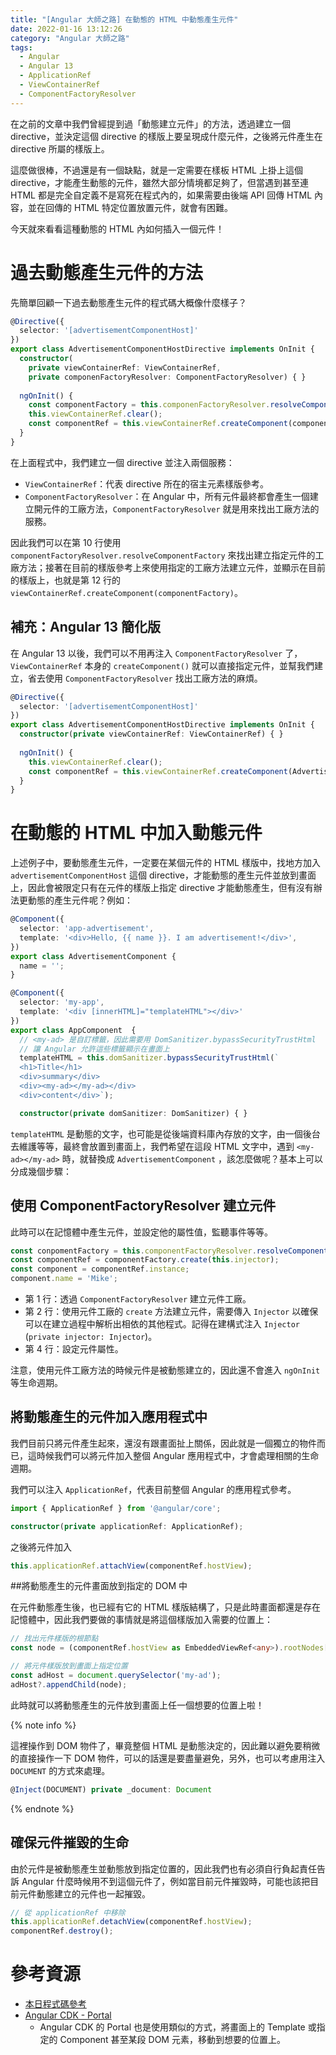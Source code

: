 ```yaml
---
title: "[Angular 大師之路] 在動態的 HTML 中動態產生元件"
date: 2022-01-16 13:12:26
category: "Angular 大師之路"
tags:
  - Angular
  - Angular 13
  - ApplicationRef
  - ViewContainerRef
  - ComponentFactoryResolver
---
```


在之前的文章中我們曾經提到過「動態建立元件」的方法，透過建立一個 directive，並決定這個 directive 的樣版上要呈現成什麼元件，之後將元件產生在 directive 所屬的樣版上。

這麼做很棒，不過還是有一個缺點，就是一定需要在樣板 HTML 上掛上這個 directive，才能產生動態的元件，雖然大部分情境都足夠了，但當遇到甚至連 HTML 都是完全自定義不是寫死在程式內的，如果需要由後端 API 回傳 HTML 內容，並在回傳的 HTML 特定位置放置元件，就會有困難。

今天就來看看這種動態的 HTML 內如何插入一個元件！

<!-- more -->

# 過去動態產生元件的方法

先簡單回顧一下過去動態產生元件的程式碼大概像什麼樣子？

```typescript
@Directive({
  selector: '[advertisementComponentHost]'
})
export class AdvertisementComponentHostDirective implements OnInit {
  constructor(
    private viewContainerRef: ViewContainerRef,
    private componenFactoryResolver: ComponentFactoryResolver) { }
  
  ngOnInit() {
    const componentFactory = this.componenFactoryResolver.resolveComponentFactory(AdvertisementComponent);
    this.viewContainerRef.clear();
    const componentRef = this.viewContainerRef.createComponent(componentFactory);
  }  
}
```

在上面程式中，我們建立一個 directive 並注入兩個服務：

- `ViewContainerRef`：代表 directive 所在的宿主元素樣版參考。
- `ComponentFactoryResolver`：在 Angular 中，所有元件最終都會產生一個建立開元件的工廠方法，`ComponentFactoryResolver` 就是用來找出工廠方法的服務。

因此我們可以在第 10 行使用 `componentFactoryResolver.resolveComponentFactory` 來找出建立指定元件的工廠方法；接著在目前的樣版參考上來使用指定的工廠方法建立元件，並顯示在目前的樣版上，也就是第 12 行的 `viewContainerRef.createComponent(componentFactory)`。

## 補充：Angular 13 簡化版

在 Angular 13 以後，我們可以不用再注入 `ComponentFactoryResolver` 了，`ViewContainerRef` 本身的 `createComponent()` 就可以直接指定元件，並幫我們建立，省去使用 `ComponentFactoryResolver` 找出工廠方法的麻煩。

```typescript
@Directive({
  selector: '[advertisementComponentHost]'
})
export class AdvertisementComponentHostDirective implements OnInit {
  constructor(private viewContainerRef: ViewContainerRef) { }
  
  ngOnInit() {
    this.viewContainerRef.clear();
    const componentRef = this.viewContainerRef.createComponent(AdvertisementComponent);
  }  
}
```

# 在動態的 HTML 中加入動態元件

上述例子中，要動態產生元件，一定要在某個元件的 HTML 樣版中，找地方加入 `advertisementComponentHost` 這個 directive，才能動態的產生元件並放到畫面上，因此會被限定只有在元件的樣版上指定 directive 才能動態產生，但有沒有辦法更動態的產生元件呢？例如：

```typescript
@Component({
  selector: 'app-advertisement',
  template: '<div>Hello, {{ name }}. I am advertisement!</div>',
})
export class AdvertisementComponent {
  name = '';
}

@Component({
  selector: 'my-app',
  template: '<div [innerHTML]="templateHTML"></div>'
})
export class AppComponent  {
  // <my-ad> 是自訂標籤，因此需要用 DomSanitizer.bypassSecurityTrustHtml
  // 讓 Angular 允許這些標籤顯示在畫面上
  templateHTML = this.domSanitizer.bypassSecurityTrustHtml(`
  <h1>Title</h1>
  <div>summary</div>
  <div><my-ad></my-ad></div>
  <div>content</div>`);

  constructor(private domSanitizer: DomSanitizer) { }
```

`templateHTML` 是動態的文字，也可能是從後端資料庫內存放的文字，由一個後台去維護等等，最終會放置到畫面上，我們希望在這段 HTML 文字中，遇到 `<my-ad></my-ad>` 時，就替換成 `AdvertisementComponent` ，該怎麼做呢？基本上可以分成幾個步驟：

## 使用 ComponentFactoryResolver 建立元件

此時可以在記憶體中產生元件，並設定他的屬性值，監聽事件等等。

```typescript
const conpomentFactory = this.componentFactoryResolver.resolveComponentFactory(AdvertisementComponent);
const componentRef = componentFactory.create(this.injector);
const component = componentRef.instance;
component.name = 'Mike';
```

- 第 1 行：透過 `ComponentFactoryResolver` 建立元件工廠。
- 第 2 行：使用元件工廠的 `create` 方法建立元件，需要傳入 `Injector` 以確保可以在建立過程中解析出相依的其他程式。記得在建構式注入 `Injector` (`private injector: Injector`)。
- 第 4 行：設定元件屬性。

注意，使用元件工廠方法的時候元件是被動態建立的，因此還不會進入 `ngOnInit` 等生命週期。

## 將動態產生的元件加入應用程式中

我們目前只將元件產生起來，還沒有跟畫面扯上關係，因此就是一個獨立的物件而已，這時候我們可以將元件加入整個 Angular 應用程式中，才會處理相關的生命週期。

我們可以注入 `ApplicationRef`，代表目前整個 Angular 的應用程式參考。

```typescript
import { ApplicationRef } from '@angular/core';

constructor(private applicationRef: ApplicationRef);
```

之後將元件加入

 ```typescript
 this.applicationRef.attachView(componentRef.hostView);
 ```

##將動態產生的元件畫面放到指定的 DOM 中

在元件動態產生後，也已經有它的 HTML 樣版結構了，只是此時畫面都還是存在記憶體中，因此我們要做的事情就是將這個樣版加入需要的位置上：

```typescript
// 找出元件樣版的根節點
const node = (componentRef.hostView as EmbeddedViewRef<any>).rootNodes[0];

// 將元件樣版放到畫面上指定位置
const adHost = document.querySelector('my-ad');
adHost?.appendChild(node);
```

此時就可以將動態產生的元件放到畫面上任一個想要的位置上啦！

{% note info %}

這裡操作到 DOM 物件了，畢竟整個 HTML 是動態決定的，因此難以避免要稍微的直接操作一下 DOM 物件，可以的話還是要盡量避免，另外，也可以考慮用注入 `DOCUMENT` 的方式來處理。

```typescript
@Inject(DOCUMENT) private _document: Document
```

{% endnote %}

## 確保元件摧毀的生命

由於元件是被動態產生並動態放到指定位置的，因此我們也有必須自行負起責任告訴 Angular 什麼時候用不到這個元件了，例如當目前元件摧毀時，可能也該把目前元件動態建立的元件也一起摧毀。

```typescript
// 從 applicationRef 中移除
this.applicationRef.detachView(componentRef.hostView);
componentRef.destroy();
```

# 參考資源

- [本日程式碼參考](https://stackblitz.com/edit/angular-dynamic-component-without-templates)
- [Angular CDK - Portal](https://material.angular.io/cdk/portal/overview)
    - Angular CDK 的 Portal 也是使用類似的方式，將畫面上的 Template 或指定的 Component 甚至某段 DOM 元素，移動到想要的位置上。
